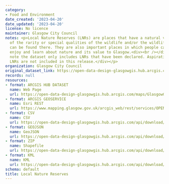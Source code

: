 ```yaml
---
category:
- Food and Environment
date_created: '2023-04-20'
date_updated: '2023-04-20'
license: No licence
maintainer: Glasgow City Council
notes: <p>Local Nature Reserves (LNRs) are places that have a natural value in terms
  of the rarity or special qualities of the wildlife and/or the wildlife habitat that
  can be found there. They are also important places in which people can explore,
  enjoy and learn about nature and its value to Glasgow.<div><br /></div><div>Please
  note the dataset only includes LNRs that have been declared. Aspirational or Potential
  LNRs are not included in this release.</div></p>
organization: Glasgow City Council
original_dataset_link: https://open-data-design-glasgowgis.hub.arcgis.com/maps/GlasgowGIS::local-nature-reserves
records: null
resources:
- format: ARCGIS HUB DATASET
  name: Web Page
  url: https://open-data-design-glasgowgis.hub.arcgis.com/maps/GlasgowGIS::local-nature-reserves
- format: ARCGIS GEOSERVICE
  name: Esri REST
  url: https://www.mapping.glasgow.gov.uk/arcgis_web/rest/services/OPEN_DATA/LNRs/MapServer/0
- format: CSV
  name: CSV
  url: https://open-data-design-glasgowgis.hub.arcgis.com/api/download/v1/items/6d165bfc8bba436b94c737e3a4d9416b/csv?layers=0
- format: GEOJSON
  name: GeoJSON
  url: https://open-data-design-glasgowgis.hub.arcgis.com/api/download/v1/items/6d165bfc8bba436b94c737e3a4d9416b/geojson?layers=0
- format: ZIP
  name: Shapefile
  url: https://open-data-design-glasgowgis.hub.arcgis.com/api/download/v1/items/6d165bfc8bba436b94c737e3a4d9416b/shapefile?layers=0
- format: KML
  name: KML
  url: https://open-data-design-glasgowgis.hub.arcgis.com/api/download/v1/items/6d165bfc8bba436b94c737e3a4d9416b/kml?layers=0
schema: default
title: Local Nature Reserves
---
```

